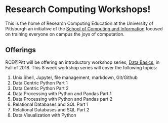 # Research Computing Workshops!


This is the home of Research Computing Education at the University of Pittsburgh an initiative of the [School of Computing and Information](http://sci.pitt.edu) focused on training everyone on campus the joys of computation.



## Offerings

RCE@Pitt will be offering an introductory workshop series, [Data Basics](), in Fall of 2018. This 8 week workshop series will cover the following topics:

1. Unix Shell, Jupyter, file management, markdown, Git/Github
2. Data Centric Python Part 1
3. Data Centric Python Part 2
4. Data Processing with Python and Pandas Part 1
5. Data Processing with Python and Pandas part 2
6. Relational Databases and SQL Part 1
7. Relational Databases and SQL Part 2
8. Data Visualization with Python

